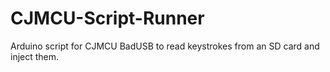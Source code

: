 # CJMCU-Script-Runner
Arduino script for CJMCU BadUSB to read keystrokes from an SD card and inject them.
